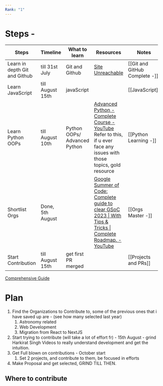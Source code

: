 ```yaml
---
Rank: "1"
---
```

# Steps -

| Steps                         | Timeline         | What to learn                | Resources                                                                                                                                                                                                            | Notes                         | Status |
| ----------------------------- | ---------------- | ---------------------------- | -------------------------------------------------------------------------------------------------------------------------------------------------------------------------------------------------------------------- | ----------------------------- | ------ |
| Learn in depth Git and Github | till 31st July   | Git and Github               | [Site Unreachable](https://www.youtube.com/watch?v=dLRA1lffWBw)                                                                                                                                                      | [[Git and GitHub Complete -]] | Done   |
| Learn JavaScript              | till August 15th | javaScript                   |                                                                                                                                                                                                                      | [[JavaScript]]                | Done   |
| Learn Python OOPs             | till August 10th | Python OOPs/ Advanced Python | [Advanced Python - Complete Course - YouTube](https://youtube.com/playlist?list=PLqnslRFeH2UqLwzS0AwKDKLrpYBKzLBy2&si=qXMFgk-QwZbAnX0-)<br>Refer to this, if u ever face any issues with those topics, gold resource | [[Python Learning -]]<br>     | Done   |
| Shortlist Orgs                | Done, 5th August |                              | [Google Summer of Code: Complete guide to clear GSoC 2023 \| With Tips & Tricks \| Complete Roadmap. - YouTube](https://www.youtube.com/watch?v=qudrqu7GFmY)                                                         | [[Orgs Master -]]             | Done   |
| Start Contribution            | till August 15th | get first PR merged          |                                                                                                                                                                                                                      | [[Projects and PRs]]          | On it  |
[Comprehensive Guide](https://www.youtube.com/watch?v=qGTQ7dEZXZc)
# Plan

1. Find the Organizations to Contribute to, some of the previous ones that i have saved up are - (see how many selected last year)
	1. Astronomy related
	2. Web Development
	3. Migration from React to NextJS
2. Start trying to contribute (will take a lot of effort fr) - 15th August - grind Harkirat Singh Videos to really understand development and get the intuition.
3. Get Full blown on contributions - October start
	1. Set 2 projects, and contribute to them, be focused in efforts
4. Make Proposal and get selected, GRIND TILL THEN.
## Where to contribute


